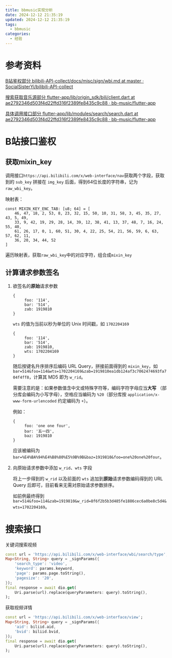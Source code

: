```yaml
---
title: bbmusic实现分析
date: 2024-12-12 21:35:19
updated: 2024-12-12 21:35:19
tags:
  - bbmusic
categories:
  - 经验
---
```


# 参考资料

[B站鉴权部分 bilibili-API-collect/docs/misc/sign/wbi.md at master · SocialSisterYi/bilibili-API-collect](https://github.com/SocialSisterYi/bilibili-API-collect/blob/master/docs/misc/sign/wbi.md)

[搜索获取音乐源部分 flutter-app/lib/origin_sdk/bili/client.dart at ae2792346d503f4d22ffd316f2389fe8435c9c88 · bb-music/flutter-app](https://github.com/bb-music/flutter-app/blob/ae2792346d503f4d22ffd316f2389fe8435c9c88/lib/origin_sdk/bili/client.dart)

[具体调用接口部分 flutter-app/lib/modules/search/search.dart at ae2792346d503f4d22ffd316f2389fe8435c9c88 · bb-music/flutter-app](https://github.com/bb-music/flutter-app/blob/ae2792346d503f4d22ffd316f2389fe8435c9c88/lib/modules/search/search.dart)

# B站接口鉴权

## 获取mixin_key

调用接口`https://api.bilibili.com/x/web-interface/nav`获取两个字段，获取到的 `sub_key` 拼接在 `img_key` 后面，得到64位长度的字符串，记为 `raw_wbi_key`。

映射表：

```
const MIXIN_KEY_ENC_TAB: [u8; 64] = [
    46, 47, 18, 2, 53, 8, 23, 32, 15, 50, 10, 31, 58, 3, 45, 35, 27, 43, 5, 49,
    33, 9, 42, 19, 29, 28, 14, 39, 12, 38, 41, 13, 37, 48, 7, 16, 24, 55, 40,
    61, 26, 17, 0, 1, 60, 51, 30, 4, 22, 25, 54, 21, 56, 59, 6, 63, 57, 62, 11,
    36, 20, 34, 44, 52
]
```

遍历映射表，获取`raw_wbi_key`中的对应字符，组合成`mixin_key`

## 计算请求参数签名

1. 欲签名的**原始**请求参数

   ```
   {
        foo: '114',
        bar: '514',
        zab: 1919810
   }
   ```

   `wts` 的值为当前以秒为单位的 Unix 时间戳，如 `1702204169`

   ```
   {
        foo: '114',
        bar: '514',
        zab: 1919810,
        wts: 1702204169
   }
   ```

   随后按键名升序排序后编码 URL Query，拼接前面得到的 `mixin_key`，如 `bar=514&foo=114&wts=1702204169&zab=1919810ea1db124af3c7062474693fa704f4ff8`，计算其 MD5 即为 `w_rid`。

   需要注意的是：如果参数值含中文或特殊字符等，编码字符字母应当**大写** （部分库会编码为小写字母），空格应当编码为 `%20`（部分库按 `application/x-www-form-urlencoded` 约定编码为 `+`）。

   例如：

   ```
   {
        foo: 'one one four',
        bar: '五一四',
        baz: 1919810
   }
   ```

   应该被编码为 `bar=%E4%BA%94%E4%B8%80%E5%9B%9B&baz=1919810&foo=one%20one%20four`。

2. 向原始请求参数中添加 `w_rid`、`wts` 字段

   将上一步得到的 `w_rid` 以及前面的 `wts` 追加到**原始**请求参数编码得到的 URL Query 后即可，目前看来无需对原始请求参数排序。

   如前例最终得到 `bar=514&foo=114&zab=1919810&w_rid=8f6f2b5b3d485fe1886cec6a0be8c5d4&wts=1702204169`。

# 搜索接口

关键词搜索视频

```dart
const url = 'https://api.bilibili.com/x/web-interface/wbi/search/type';
Map<String, String> query = _signParams({
    'search_type': 'video',
    'keyword': params.keyword,
    'page': params.page.toString(),
    'pagesize': '20',
});
final response = await dio.get(
    Uri.parse(url).replace(queryParameters: query).toString(),
);
```

获取视频详情

```dart
const url = 'https://api.bilibili.com/x/web-interface/view';
Map<String, String> query = _signParams({
    'aid': biliid.aid,
    'bvid': biliid.bvid,
});
final response = await dio.get(
    Uri.parse(url).replace(queryParameters: query).toString(),
);
```

